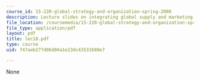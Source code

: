 ```yaml
---
course_id: 15-220-global-strategy-and-organization-spring-2008
description: Lecture slides on integrating global supply and marketing chains.
file_location: /coursemedia/15-220-global-strategy-and-organization-spring-2008/747aeb277d86d04a1e13dc43531680e7_lec10.pdf
file_type: application/pdf
layout: pdf
title: lec10.pdf
type: course
uid: 747aeb277d86d04a1e13dc43531680e7

---
```

None
